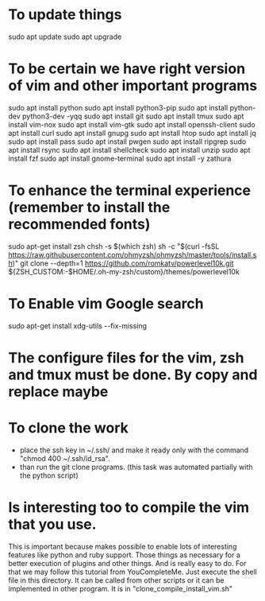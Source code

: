 # To update things
sudo apt update
sudo apt upgrade

# To be certain we have right version of vim and other important programs
sudo apt install python
sudo apt install python3-pip
sudo apt install python-dev python3-dev -yqq
sudo apt install git
sudo apt install tmux 
sudo apt install vim-nox
sudo apt install vim-gtk
sudo apt install openssh-client
sudo apt install curl
sudo apt install gnupg
sudo apt install htop
sudo apt install jq
sudo apt install pass
sudo apt install pwgen
sudo apt install ripgrep
sudo apt install rsync
sudo apt install shellcheck
sudo apt install unzip
sudo apt install fzf
sudo apt install gnome-terminal
sudo apt install -y zathura

# To enhance the terminal experience (remember to install the recommended fonts)
sudo apt-get install zsh
chsh -s $(which zsh) 
sh -c "$(curl -fsSL https://raw.githubusercontent.com/ohmyzsh/ohmyzsh/master/tools/install.sh)"
git clone --depth=1 https://github.com/romkatv/powerlevel10k.git ${ZSH_CUSTOM:-$HOME/.oh-my-zsh/custom}/themes/powerlevel10k

# To Enable vim Google search 
sudo apt-get install xdg-utils --fix-missing

# The configure files for the vim, zsh and tmux must be done. By copy and replace maybe

# To clone the work
- place the ssh key in ~/.ssh/ and make it ready only with the command "chmod 400 ~/.ssh/id_rsa".
- than run the git clone programs. (this task was automated partially with the python script)

# Is interesting too to compile the vim that you use. 
This is important because makes possible to enable lots of interesting features like python and ruby support.
Those things as necessary for a better execution of plugins and other things. And is really easy to do.
For that we may follow this tutorial from YouCompleteMe. Just execute the shell file in this directory. It can be called from other scripts or it can be implemented in other program. 
It is in "clone_compile_install_vim.sh"

